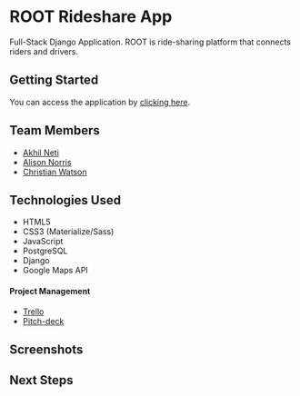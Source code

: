 # ROOT Rideshare App
Full-Stack Django Application. ROOT is ride-sharing platform that connects riders and drivers.


## Getting Started
You can access the application by [clicking here](https://rootrideshare.herokuapp.com/). 

## Team Members
- [Akhil Neti](https://github.com/akhilnn)
- [Alison Norris](https://github.com/alison-codes)
- [Christian Watson](https://github.com/nicofasho)

## Technologies Used
- HTML5
- CSS3 (Materialize/Sass)
- JavaScript
- PostgreSQL 
- Django
- Google Maps API

#### Project Management
- [Trello](https://trello.com/b/SIskyi9u/project-3)
- [Pitch-deck](https://docs.google.com/presentation/d/1KDtMc8qAUBIrr6MkYZBnlXvgFjaKHr6-FeIQyYycH3s/edit?usp=sharing)

## Screenshots

## Next Steps
